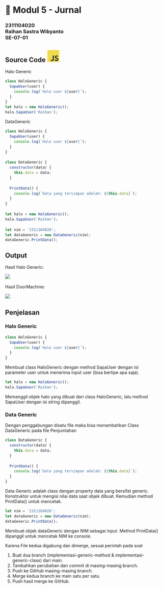 # 📘 Modul 5 - Jurnal

### 2311104020<br> Raihan Sastra Wibyanto<br> SE-07-01

##  Source Code <img src="https://github.com/devicons/devicon/blob/master/icons/javascript/javascript-original.svg" title="JavaScript" alt="JavaScript" width="40" height="40"/> 
Halo Generic
```js
class HaloGeneric {
  SapaUser(user) {
    console.log(`Halo user ${user}`);
  }
}
let halo = new HaloGeneric();
halo.SapaUser('Raihan');
```
DataGeneric
```js
class HaloGeneric {
  SapaUser(user) {
    console.log(`Halo user ${user}`);
  }
}

class DataGeneric {
  constructor(data) {
    this.data = data;
  }

  PrintData() {
    console.log(`Data yang tersimpan adalah: ${this.data}`);
  }
}

let halo = new HaloGeneric();
halo.SapaUser('Raihan');

let nim = '2311104020';
let dataGeneric = new DataGeneric(nim);
dataGeneric.PrintData();
```

## Output
Hasil Halo Generic:<br>

<img src="https://github.com/user-attachments/assets/e576ac12-d58d-4cd1-bcb1-9aedb4f9dab1" width=700><br>

Hasil DoorMachine:<br>

<img src="https://github.com/user-attachments/assets/d78085e2-b4ea-4325-b82c-055b40f63fc7" width=700>

## Penjelasan
### Halo Generic
```js
class HaloGeneric {
  SapaUser(user) {
    console.log(`Halo user ${user}`);
  }
}
```
Membuat class HaloGeneric dengan method SapaUser dengan isi parameter user untuk menerima input user (bisa bertipe apa saja).

```js
let halo = new HaloGeneric();
halo.SapaUser('Raihan');
```
Memanggil objek halo yang dibuat dari class HaloGeneric, lalu method SapaUser dengan isi string dipanggil.

### Data Generic
Dengan penggabungan disatu file maka bisa menambahkan Class DataGeneric pada file Penjumlahan
```js
class DataGeneric {
  constructor(data) {
    this.data = data;
  }

  PrintData() {
    console.log(`Data yang tersimpan adalah: ${this.data}`);
  }
}
```
Data Generic adalah class dengan property data yang bersifat generic. Konstruktor untuk mengisi nilai data saat objek dibuat. Kemudian method PrintData() untuk mencetak.

```js
let nim = '2311104020';
let dataGeneric = new DataGeneric(nim);
dataGeneric.PrintData();
```
Membuat objek dataGeneric dengan NIM sebagai input. Method PrintData() dipanggil untuk mencetak NIM ke console.

Karena File kedua digabung dan dimerge, sesuai perintah pada soal

1. Buat dua branch (implementasi-generic-method & implementasi-generic-class) dari main.
2. Tambahkan perubahan dan commit di masing-masing branch.
3. Push ke GitHub masing-masing branch.
5. Merge kedua branch ke main satu per satu.
6. Push hasil merge ke GitHub.





